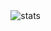<img align="right" alt="stats" src="https://github-readme-stats.vercel.app/api?username=cyberpoetry17&theme=blue-green"/>
<!-- <img align="left" alt="languages" src="https://github-readme-stats.vercel.app/api/top-langs/?username=cyberpoetry17&theme=blue-green"/> -->
